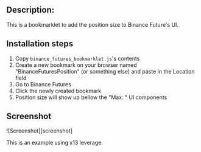 ## Description:

This is a bookmarklet to add the position size to Binance Future's UI.

## Installation steps

1. Copy `binance_futures_bookmarklet.js`'s contents
1. Create a new bookmark on your browser named "BinanceFuturesPosition" (or something else) and paste in the Location field
1. Go to Binance Futures
1. Click the newly created bookmark
1. Position size will show up bellow the "Max: " UI components

## Screenshot

![Screenshot][screenshot]

This is an example using x13 leverage.

[logo]: screenshot.png ""
